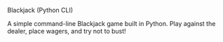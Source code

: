 Blackjack (Python CLI)

A simple command-line Blackjack game built in Python.
Play against the dealer, place wagers, and try not to bust!
